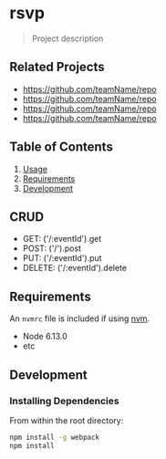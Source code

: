 # rsvp

> Project description

## Related Projects

- https://github.com/teamName/repo
- https://github.com/teamName/repo
- https://github.com/teamName/repo
- https://github.com/teamName/repo

## Table of Contents

1. [Usage](#Usage)
1. [Requirements](#requirements)
1. [Development](#development)

## CRUD

- GET: ('/:eventId').get
- POST: ('/').post
- PUT: ('/:eventId').put
- DELETE: ('/:eventId').delete

## Requirements

An `nvmrc` file is included if using [nvm](https://github.com/creationix/nvm).

- Node 6.13.0
- etc

## Development

### Installing Dependencies

From within the root directory:

```sh
npm install -g webpack
npm install
```
